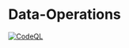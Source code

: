 # Data-Operations

[![CodeQL](https://github.com/alwaqfi/Data-Operations/actions/workflows/codeql-analysis.yml/badge.svg)](https://github.com/alwaqfi/Data-Operations/actions/workflows/codeql-analysis.yml)
